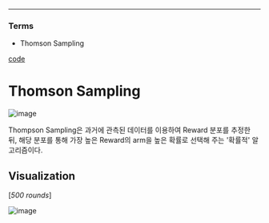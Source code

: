 ****
### Terms
- Thomson Sampling

[code](https://github.com/hchoi256/ai-boot-camp/blob/main/ai/machine-learning/reinforcement-learning/codes/thompson_sampling.ipynb)

# Thomson Sampling
![image](https://user-images.githubusercontent.com/39285147/179477484-65b2f951-c6c6-4abc-b620-e9bf21209876.png)

Thompson Sampling은 과거에 관측된 데이터를 이용하여 Reward 분포를 추정한 뒤, 해당 분포를 통해 가장 높은 Reward의 arm을 높은 확률로 선택해 주는 '확률적' 알고리즘이다.

## Visualization
[*500 rounds*]

![image](https://user-images.githubusercontent.com/39285147/179482891-8a7fb16e-9b64-491a-aae1-1233162e249e.png)
